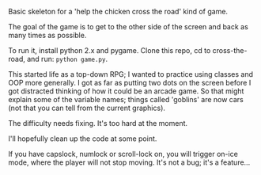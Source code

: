 Basic skeleton for a 'help the chicken cross the road' kind of game.

The goal of the game is to get to the other side of the screen and back as many
times as possible.

To run it, install python 2.x and pygame. Clone this repo, cd to cross-the-road,
 and run: `python game.py`.

This started life as a top-down RPG; I wanted to practice using classes and OOP
more generally. I got as far as putting two dots on the screen before I got
distracted thinking of how it could be an arcade game. So that might explain
some of the variable names; things called 'goblins' are now cars (not that you
can tell from the current graphics).

The difficulty needs fixing. It's too hard at the moment.

I'll hopefully clean up the code at some point.

If you have capslock, numlock or scroll-lock on, you will trigger on-ice mode,
where the player will not stop moving. It's not a bug; it's a feature...

